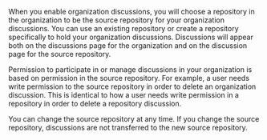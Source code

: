 When you enable organization discussions, you will choose a repository in the organization to be the source repository for your organization discussions. You can use an existing repository or create a repository specifically to hold your organization discussions. Discussions will appear both on the discussions page for the organization and on the discussion page for the source repository.

Permission to participate in or manage discussions in your organization is based on permission in the source repository. For example, a user needs write permission to the source repository in order to delete an organization discussion. This is identical to how a user needs write permission in a repository in order to delete a repository discussion.

You can change the source repository at any time. If you change the source repository, discussions are not transferred to the new source repository.
